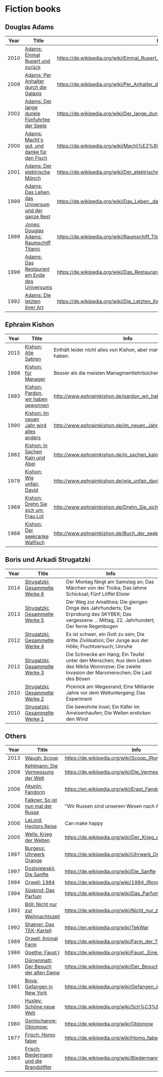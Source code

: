 # Fiction books

## Douglas Adams

Year | Title | Info 
------|-------|------
2010  | [Adams: Einmal Rupert und zurück](https://www.amazon.de/Einmal-Rupert-zurück-Anhalter-Galaxis/dp/3453082303/?tag=maierandi-21) | https://de.wikipedia.org/wiki/Einmal_Rupert_und_zur%C3%BCck
2009  | [Adams: Per Anhalter durch die Galaxis](https://www.amazon.de/Per-Anhalter-durch-die-Galaxis/dp/3453146972/?tag=maierandi-21) | https://de.wikipedia.org/wiki/Per_Anhalter_durch_die_Galaxis
2002  | [Adams: Der lange dunkle Fünfuhrtee der Seele](https://www.amazon.de/lange-dunkle-Fünfuhrtee-Seele-Dirk-Gently-Serie/dp/3453210727//?tag=maierandi-21) | https://de.wikipedia.org/wiki/Der_lange_dunkle_F%C3%BCnfuhrtee_der_Seele
2000  | [Adams: Macht's gut, und danke für den Fisch](https://www.amazon.de/Machts-gut-danke-für-Fisch/dp/3453146069/?tag=maierandi-21) | https://de.wikipedia.org/wiki/Macht%E2%80%99s_gut,_und_danke_f%C3%BCr_den_Fisch
2001  | [Adams: Der elektrische Mönch](https://www.amazon.de/Elektrische-Mönch-Holistische-Detektei-Dirk-Gently-Serie/dp/3453199081/?tag=maierandi-21) | https://de.wikipedia.org/wiki/Der_elektrische_M%C3%B6nch
1999  | [Adams: Das Leben, das Universum und der ganze Rest](https://www.amazon.de/Das-Leben-Universum-ganze-Rest/dp/3453146050/?tag=maierandi-21) | https://de.wikipedia.org/wiki/Das_Leben,_das_Universum_und_der_ganze_Rest
1999  | [Jones: Douglas Adams` Raumschiff Titanic](https://www.amazon.de/Douglas-Adams%60-Raumschiff-Titanic-Terry/dp/3807702067/?tag=maierandi-21) | https://de.wikipedia.org/wiki/Raumschiff_Titanic
1998  | [Adams: Das Restaurant am Ende des Universums](https://www.amazon.de/Das-Restaurant-Ende-Universums-Anhalter/dp/3453146980/?tag=maierandi-21) | https://de.wikipedia.org/wiki/Das_Restaurant_am_Ende_des_Universums
1992  | [Adams: Die letzten ihrer Art](https://www.amazon.de/Die-Letzten-ihrer-Douglas-Adams/dp/3453061152/?tag=maierandi-21) | https://de.wikipedia.org/wiki/Die_Letzten_ihrer_Art

## Ephraim Kishon

Year | Title | Info 
------|-------|------
2015  | [Kishon: Alle Satiren](https://www.amazon.de/Alle-Satiren-Ephraim-Kishon/dp/3784427383/?tag=maierandi-21) | Enthält leider nicht alles von Kishon, aber man sollte es trotzdem haben.
1998  | [Kishon: für Manager](https://www.amazon.de/Kishon-für-Manager-Ephraim/dp/3548222765/?tag=maierandi-21) | Besser als die meisten Managmentlehrbücher
1993  | [Kishon: Pardon, wir haben gewonnen](https://www.amazon.de/Pardon-haben-gewonnen-6578-Satiren/dp/3548034306/?tag=maierandi-21) | http://www.ephraimkishon.de/pardon_wir_haben_gewonnen.htm
1990  | [Kishon: Im neuen Jahr wird alles anders](https://www.amazon.de/neuen-alles-anders-Ausgewählte-Satiren/dp/355008532X/?tag=maierandi-21) | http://www.ephraimkishon.de/im_neuen_Jahr.htm
1982  | [Kishon: In Sachen Kain und Abel](https://www.amazon.de/Sachen-Kain-Abel-Ephraim-Kishon/dp/B000V976KW/?tag=maierandi-21) | http://www.ephraimkishon.de/in_sachen_kain_u_abel.htm
1979  | [Kishon: Wie unfair, David](https://www.amazon.de/Wie-unfair-David-israelische-Sonderreihe/dp/3784417884/?tag=maierandi-21) | http://www.ephraimkishon.de/wie_unfair_david.htm
1969  | [Kishon: Drehn Sie sich um, Frau Lot](https://www.amazon.de/Drehn-sich-Frau-Satiren-Israel/dp/B0000BS01K/?tag=maierandi-21) | http://www.ephraimkishon.de/Drehn_Sie_sich_um_Fr_Lot.htm
1968  | [Kishon: Der seekranke Walfisch](https://www.amazon.de/seekranke-Walfisch-Ephraim-Kishon/dp/B002FX5KVE/?tag=maierandi-21) | http://www.ephraimkishon.de/Buch_der_seekranke_walfisch.htm        

## Boris und Arkadi Strugatzki

 Year | Title | Info 
------|-------|------
2014  | [Strugatzki: Gesammelte Werke 6](https://www.amazon.de/Gesammelte-Werke-Samstag-M-rchen-Schicksal/dp/3453312147/?tag=maierandi-21) | Der Montag fängt am Samstag an; Das Märchen von der Troika; Das lahme Schicksal; Fünf Löffel Elixier
2013  | [Strugatzki: Gesammelte Werke 5](https://www.amazon.de/Gesammelte-Werke-Jahrhunderts-vergessene-Jahrhundert/dp/3453310284/?tag=maierandi-21) | Der Weg zur Amalthea; Die gierigen Dinge des Jahrhunderts; Die Erprobung des SKYBEK; Das vergessene ... Mittag, 22. Jahrhundert; Der ferne Regenbogen
2012  | [Strugatzki: Gesammelte Werke 4](https://www.amazon.de/Strugatzki-Gesammelte-Werke-Zivilisation-Fluchtversuch/dp/3453526864/?tag=maierandi-21) | Es ist schwer, ein Gott zu sein; Die dritte Zivilisation; Der Junge aus der Hölle; Fluchtversuch; Unruhe
2012  | [Strugatzki: Gesammelte Werke 3](https://www.amazon.de/Strugatzki-Gesammelte-Werke-Schnecke-Marsmenschen/dp/3453526856/?tag=maierandi-21) | Die Schnecke am Hang; Ein Teufel unter den Menschen; Aus dem Leben des Nikita Woronzow; Die zweite Invasion der Marsmenschen; Die Last des Bösen
2010  | [Strugatzki: Gesammelte Werke 2](https://www.amazon.de/Strugatzki-Gesammelte-Werke-Weltuntergang-Experiment/dp/3453526317/?tag=maierandi-21) | Picknick am Wegesrand; Eine Milliarde Jahre vor dem Weltuntergang; Das Experiment
2010  | [Strugatzki: Gesammelte Werke 1](https://www.amazon.de/Strugatzki-Gesammelte-Werke-Ameisenhaufen-ersticken/dp/3453526309/?tag=maierandi-21) | Die bewohnte Insel; Ein Käfer im Ameisenhaufen; Die Wellen ersticken den Wind

## Others

 Year | Title | Info 
------|-------|------
2013  | [Waugh: Scoop](https://www.amazon.de/Scoop-detebe-Evelyn-Waugh/dp/3257242743/?tag=maierandi-21) | https://de.wikipedia.org/wiki/Scoop_(Roman)
2008  | [Kehlmann: Die Vermessung der Welt](https://www.amazon.de/Die-Vermessung-Welt-Daniel-Kehlmann/dp/3499241005/?tag=maierandi-21) | https://de.wikipedia.org/wiki/Die_Vermessung_der_Welt
2006  | [Akunin: Fandorin](https://www.amazon.de/Fandorin-Boris-Akunin/dp/3866152434/?tag=maierandi-21) | https://en.wikipedia.org/wiki/Erast_Fandorin
2006  | [Falkner: So ist nun mal der Russe](https://www.amazon.de/ist-nun-mal-Russe-russischen/dp/3937992049/?tag=maierandi-21) | "Wir Russen sind unserem Wesen nach Anarchisten."
2006  | [LeLord: Hectors Reise](https://www.amazon.de/Hectors-Reise-oder-Suche-Glück/dp/3492248284/?tag=maierandi-21)  | Can make happy
2005  | [Wells: Krieg der Welten](https://www.amazon.de/Krieg-Welten-detebe-H-G-Wells/dp/3257235372/?tag=maierandi-21) | https://de.wikipedia.org/wiki/Der_Krieg_der_Welten    
1997  | [Burgess: Uhrwerk Orange](https://www.amazon.de/Uhrwerk-Orange-Anthony-Burgess/dp/3453023889/?tag=maierandi-21) | https://de.wikipedia.org/wiki/Uhrwerk_Orange_(Roman)
1997  | [Dostojewskij: Die Sanfte](https://www.amazon.de/Die-Sanfte-Eine-phantastische-Erzählung/dp/325770089X/?tag=maierandi-21) | https://de.wikipedia.org/wiki/Die_Sanfte
1994  | [Orwell: 1984](https://www.amazon.de/1984-George-Orwell/dp/3548234100/?tag=maierandi-21) | https://de.wikipedia.org/wiki/1984_(Roman)
1994  | [Süskind: Das Parfum](https://www.amazon.de/Das-Parfum-Patrick-Süskind/dp/3257228007/?tag=maierandi-21) | https://de.wikipedia.org/wiki/Das_Parfum
1992  | [Böll: Nicht nur zur Weihnachtszeit](https://www.amazon.de/Nicht-nur-zur-Weihnachtszeit-Erzählungen/dp/3423115912/?tag=maierandi-21) | https://de.wikipedia.org/wiki/Nicht_nur_zur_Weihnachtszeit
1992  | [Shatner: Das TEK-Kartell](https://www.amazon.de/Das-TEK-Kartell-William-Shatner/dp/3404231260/?tag=maierandi-21) | https://en.wikipedia.org/wiki/TekWar  
1989  | [Orwell: Animal Farm](https://www.amazon.de/Animal-Farm-Fairy-George-Orwell/dp/0140126708/?tag=maierandi-21) | https://de.wikipedia.org/wiki/Farm_der_Tiere
1986  | [Goethe: Faust I](https://www.amazon.de/Faust-1-Tragödie-erster-Teil/dp/3150000017/?tag=maierandi-21) | https://de.wikipedia.org/wiki/Faust._Eine_Trag%C3%B6die.
1985  | [Dürrenmatt: Der Besuch der alten Dame](https://www.amazon.de/Besuch-alten-Dame-tragische-Komödie/dp/3257208359/?tag=maierandi-21) | https://de.wikipedia.org/wiki/Der_Besuch_der_alten_Dame
1981  | [Bova: Gefangen in New York](https://www.amazon.de/Gefangen-New-York-Ben-Bova/dp/3423078170?tag=maierandi-21) | https://de.wikipedia.org/wiki/Gefangen_in_New_York
1980  | [Huxley: Schöne neue Welt](https://www.amazon.de/Schöne-neue-Welt-Roman-Zukunft/dp/3596200261/?tag=maierandi-21) | https://de.wikipedia.org/wiki/Sch%C3%B6ne_neue_Welt
1980  | [Gontscharow: Oblomow:](https://www.amazon.de/Oblomow-Roman-Iwan-Gontscharow/dp/3717515780/?tag=maierandi-21) | https://de.wikipedia.org/wiki/Oblomow
1977  | [Frisch: Homo faber](https://www.amazon.de/Homo-faber-Bericht-Max-Frisch/dp/3518368540/?tag=maierandi-21) | https://de.wikipedia.org/wiki/Homo_faber_(Roman)
1963  | [Frisch: Biedermann und die Brandstifter](https://www.amazon.de/Biedermann-die-Brandstifter-Lehrstück-Nachspiel/dp/3518100416/?tag=maierandi-21) | https://de.wikipedia.org/wiki/Biedermann_und_die_Brandstifter
